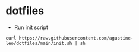 # dotfiles

- Run init script
```
curl https://raw.githubusercontent.com/agustine-leo/dotfiles/main/init.sh | sh
```

